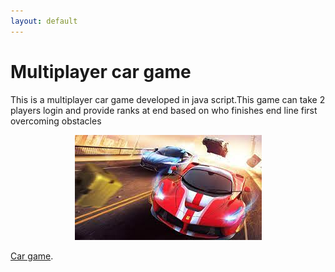 ```yaml
---
layout: default
---
```




# Multiplayer car game

This is a multiplayer car game developed in java script.This game can take 2 players login and provide ranks at end based on who finishes end line first overcoming obstacles
<center><img src="./assets/car_img.jpeg"/></center>

[Car game](https://github.com/KaviyaSubramanian706/animals).

